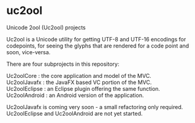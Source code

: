 # uc2ool
Unicode 2ool (Uc2ool) projects

Uc2ool is a Unicode utility for getting UTF-8 and UTF-16 encodings for codepoints, for seeing the glyphs that are rendered for a code point and soon, vice-versa.

There are four subprojects in this repository:

  Uc2oolCore : the core application and model of the MVC.  
  Uc2oolJavafx : the JavaFX based VC portion of the MVC.  
  Uc2oolEclipse : an Eclipse plugin offering the same function.  
  Uc2oolAndroid : an Android version of the application.
  
  Uc2oolJavafx is coming very soon - a small refactoring only required.  
  Uc2oolEclipse and Uc2oolAndroid are not yet started.
